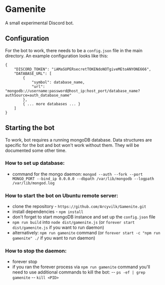 # Gamenite
A small experimental Discord bot.

## Configuration

For the bot to work, there needs to be a `config.json` file in the main directory.
An example configuration looks like this:

```
{
    "DISCORD_TOKEN": "iAMaSUPERsecretTOKENdoNOTgiveMEtoANYONE666",
    "DATABASE_URL": [
        {
            "symbol": database_name,
            "url": "mongodb://username:password@host_ip:host_port/database_name?authSource=auth_database_name"
        },
        { ... more databases ... }
    ]
}
```

## Starting the bot

To work, bot requires a running mongoDB database. Data structures are specific for the bot and bot won't work without them. They will be documented some other time.
### How to set up database:
- command for the mongo daemon: `mongod --auth --fork --port MONGO_PORT --bind_ip 0.0.0.0 --dbpath /var/lib/mongodb --logpath /var/lib/mongod.log`

### How to start the bot on Ubuntu remote server:
- clone the repository - `https://github.com/Arcyvilk/Gamenite.git`
- install dependencies - `npm install`
- don't forget to start mongoDB instance and set up the `config.json` file
- `npm run build` into `node dist/gamenite.js` (or `forever start dist/gamenite.js` if you want to run daemon)
- alternatively: `npm run gamenite` command (or `forever start -c "npm run gamenite" ./` if you want to run daemon)

### How to stop the daemon:
- forever stop <process number>
- if you ran the forever process via `npm run gamenite` command you'll need to use additional commands to kill the bot:
-- `ps -ef | grep gamenite`
-- `kill <PID>`

